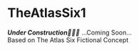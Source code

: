 # TheAtlasSix1
***Under Construction👷🏿‍♂️***
...Coming Soon... <br>
Based on The Atlas Six Fictional Concept
